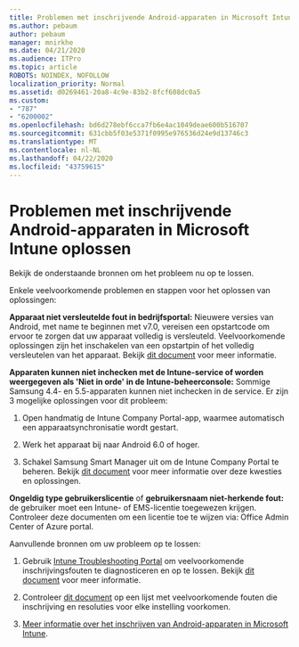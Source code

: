 ```yaml
---
title: Problemen met inschrijvende Android-apparaten in Microsoft Intune oplossen
ms.author: pebaum
author: pebaum
manager: mnirkhe
ms.date: 04/21/2020
ms.audience: ITPro
ms.topic: article
ROBOTS: NOINDEX, NOFOLLOW
localization_priority: Normal
ms.assetid: d0269461-20a8-4c9e-83b2-8fcf608dc0a5
ms.custom:
- "787"
- "6200002"
ms.openlocfilehash: bd6d278ebf6cca7fb6e4ac1049deae600b516707
ms.sourcegitcommit: 631cbb5f03e5371f0995e976536d24e9d13746c3
ms.translationtype: MT
ms.contentlocale: nl-NL
ms.lasthandoff: 04/22/2020
ms.locfileid: "43759615"
---
```

# <a name="troubleshoot-issues-with-enrolling-android-devices-in-microsoft-intune"></a>Problemen met inschrijvende Android-apparaten in Microsoft Intune oplossen

Bekijk de onderstaande bronnen om het probleem nu op te lossen.
  
Enkele veelvoorkomende problemen en stappen voor het oplossen van oplossingen:
  
 **Apparaat niet versleutelde fout in bedrijfsportal:** Nieuwere versies van Android, met name te beginnen met v7.0, vereisen een opstartcode om ervoor te zorgen dat uw apparaat volledig is versleuteld. Veelvoorkomende oplossingen zijn het inschakelen van een opstartpin of het volledig versleutelen van het apparaat. Bekijk [dit document](https://docs.microsoft.com/intune-user-help/your-device-appears-encrypted-but-cp-says-otherwise-android) voor meer informatie.
  
 **Apparaten kunnen niet inchecken met de Intune-service of worden weergegeven als 'Niet in orde' in de Intune-beheerconsole:** Sommige Samsung 4.4- en 5.5-apparaten kunnen niet inchecken in de service. Er zijn 3 mogelijke oplossingen voor dit probleem:
  
1. Open handmatig de Intune Company Portal-app, waarmee automatisch een apparaatsynchronisatie wordt gestart.

2. Werk het apparaat bij naar Android 6.0 of hoger.

3. Schakel Samsung Smart Manager uit om de Intune Company Portal te beheren. Bekijk [dit document](https://docs.microsoft.com/intune-classic/troubleshoot/troubleshoot-device-enrollment-in-intune#devices-fail-to-check-in-with-the-intune-service-and-display-as-unhealthy-in-the-intune-admin-console) voor meer informatie over deze kwesties en oplossingen.

 **Ongeldig type gebruikerslicentie** of **gebruikersnaam niet-herkende fout:** de gebruiker moet een Intune- of EMS-licentie toegewezen krijgen. Controleer deze documenten om een licentie toe te wijzen via: Office Admin Center of Azure portal.
  
Aanvullende bronnen om uw probleem op te lossen:
  
1. Gebruik [Intune Troubleshooting Portal](https://devicemanagement.microsoft.com/#blade/Microsoft_Intune_DeviceSettings/TroubleshootBlade) om veelvoorkomende inschrijvingsfouten te diagnosticeren en op te lossen. Bekijk [dit document](https://docs.microsoft.com/intune/help-desk-operators) voor meer informatie.

2. Controleer [dit document](https://docs.microsoft.com/intune-classic/Troubleshoot/troubleshoot-device-enrollment-in-intune) op een lijst met veelvoorkomende fouten die inschrijving en resoluties voor elke instelling voorkomen.

3. [Meer informatie over het inschrijven van Android-apparaten in Microsoft Intune](https://docs.microsoft.com/intune/android-enroll).
